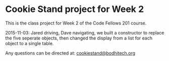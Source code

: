 # Cookie Stand project for Week 2

This is the class project for Week 2 of the Code Fellows 201 course.

2015-11-03: Jared driving, Dave navigating, we built a constructor to replace the five seperate objects, then changed the display from a list for each object to a single table.

Any questions can be directed at: cookiestand@bodhitech.org
